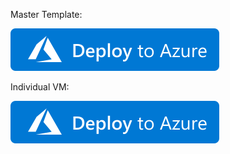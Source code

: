 Master Template:

[![Deploy to Azure](https://raw.githubusercontent.com/Azure/azure-quickstart-templates/master/1-CONTRIBUTION-GUIDE/images/deploytoazure.svg?sanitize=true "Deploy to Azure Button")](https://portal.azure.com/#create/Microsoft.Template/uri/https%3A%2F%2Fraw.githubusercontent.com%2Fhallihan%2Fmulti-tier-vms%2Fmaster%2Fazuredeploy.json)

Individual VM:

[![Deploy to Azure](https://raw.githubusercontent.com/Azure/azure-quickstart-templates/master/1-CONTRIBUTION-GUIDE/images/deploytoazure.svg?sanitize=true "Deploy to Azure Button")](https://portal.azure.com/#create/Microsoft.Template/uri/https%3A%2F%2Fraw.githubusercontent.com%2Fhallihan%2Fmulti-tier-vms%2Fmaster%2Fparamvm.json)

